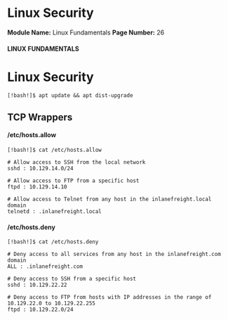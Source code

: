 <!--
 // Platform: Academy
// URL: https://academy.hackthebox.com/module/18/section/98
// Platform Version: V1
// Module ID: 18
// Module Name: Linux Fundamentals
// Module Difficulty: Fundamental
// Section ID: 98
// Section Title: Linux Security
// Page Title: Linux Fundamentals
// Page Number: 26
-->

# Linux Security

**Module Name:** Linux Fundamentals **Page Number:** 26

#### LINUX FUNDAMENTALS

# Linux Security

``` shell-session
[!bash!]$ apt update && apt dist-upgrade
```

## TCP Wrappers

#### /etc/hosts.allow

``` shell-session
[!bash!]$ cat /etc/hosts.allow

# Allow access to SSH from the local network
sshd : 10.129.14.0/24

# Allow access to FTP from a specific host
ftpd : 10.129.14.10

# Allow access to Telnet from any host in the inlanefreight.local domain
telnetd : .inlanefreight.local
```

#### /etc/hosts.deny

``` shell-session
[!bash!]$ cat /etc/hosts.deny

# Deny access to all services from any host in the inlanefreight.com domain
ALL : .inlanefreight.com

# Deny access to SSH from a specific host
sshd : 10.129.22.22

# Deny access to FTP from hosts with IP addresses in the range of 10.129.22.0 to 10.129.22.255
ftpd : 10.129.22.0/24
```

####